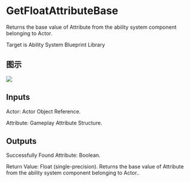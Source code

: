 # GetFloatAttributeBase

Returns the base value of Attribute from the ability system component belonging to Actor.

Target is Ability System Blueprint Library

## 图示

![]($-20221218-17301433.png)

## Inputs

Actor: Actor Object Reference.

Attribute: Gameplay Attribute Structure.  

## Outputs

Successfully Found Attribute: Boolean.

Return Value: Float (single-precision). Returns the base value of Attribute from the ability system component belonging to Actor..


